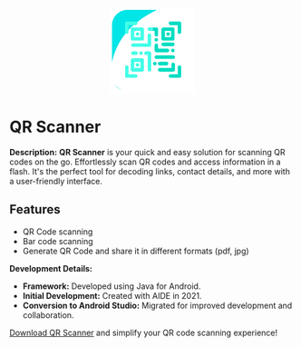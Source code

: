 <p align='center'><img src="https://raw.githubusercontent.com/aswanthabam/QR-Scanner/47f7c4b34359f4b2c222fda3ee14227e55323a4b/app/src/main/res/drawable/ic_launcher.png"/></p>

# QR Scanner

**Description:**
**QR Scanner** is your quick and easy solution for scanning QR codes on the go. Effortlessly scan QR codes and access information in a flash. It's the perfect tool for decoding links, contact details, and more with a user-friendly interface.

## Features
- QR Code scanning
- Bar code scanning
- Generate QR Code and share it in different formats (pdf, jpg)

**Development Details:**
- **Framework:** Developed using Java for Android.
- **Initial Development:** Created with AIDE in 2021.
- **Conversion to Android Studio:** Migrated for improved development and collaboration.

[Download QR Scanner](https://github.com/aswanthabam/QR-Scanner/releases) and simplify your QR code scanning experience!
